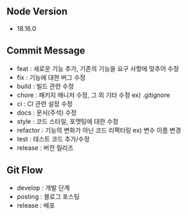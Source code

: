 ## Node Version

- 18.16.0

## Commit Message

- feat : 새로운 기능 추가, 기존의 기능을 요구 사항에 맞추어 수정
- fix : 기능에 대한 버그 수정
- build : 빌드 관련 수정
- chore : 패키지 매니저 수정, 그 외 기타 수정 ex) .gitignore
- ci : CI 관련 설정 수정
- docs : 문서(주석) 수정
- style : 코드 스타일, 포맷팅에 대한 수정
- refactor : 기능의 변화가 아닌 코드 리팩터링 ex) 변수 이름 변경
- test : 테스트 코드 추가/수정
- release : 버전 릴리즈

## Git Flow

- develop : 개발 단계
- posting : 블로그 포스팅
- release : 배포
